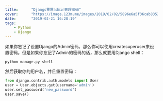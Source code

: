 ```yaml
---
title:      "Django重置admin管理密码"
cover:      "https://image.123m.me/images/2019/02/02/5896e6a5f36cab8353103355c88fdcf9.md.jpg"
date:       "2019-02-21 16:28:19"
tags:
    - Python
    - Django
---
```


如果你忘记了设置Django的Admin密码，那么你可以使用createsuperuser来设置密码，但是如果你忘记了Admin的密码的话，那么就要用Django shell：

```shell
python manage.py shell
```

然后获取你的用户名，并且重置密码：

```python
from django.contrib.auth.models import User 
user = User.objects.get(username='admin') 
user.set_password('new_password') 
user.save()
```